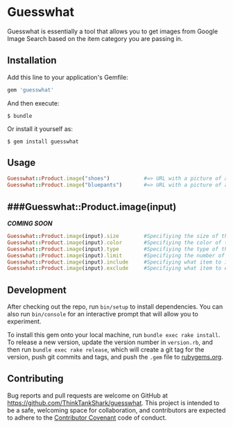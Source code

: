 # Guesswhat

Guesswhat is essentially a tool that allows you to get images from Google Image Search based on the item category you are passing in.

## Installation

Add this line to your application's Gemfile:

```ruby
gem 'guesswhat'
```

And then execute:

    $ bundle

Or install it yourself as:

    $ gem install guesswhat

## Usage

```ruby
Guesswhat::Product.image("shoes")           #=> URL with a picture of a shoe
Guesswhat::Product.image("bluepants")       #=> URL with a picture of a bluepants
```


###Guesswhat::Product.image(input)
---------------
***COMING SOON***

```ruby
Guesswhat::Product.image(input).size        #Specifiying the size of the image
Guesswhat::Product.image(input).color       #Specifiying the color of the image
Guesswhat::Product.image(input).type        #Specifiying the type of the image such as png, jpg, svg...
Guesswhat::Product.image(input).limit       #Specifiying the number of images needed
Guesswhat::Product.image(input).include     #Specifiying what item to include from the search
Guesswhat::Product.image(input).exclude     #Specifiying what item to exclude from the search
```

## Development

After checking out the repo, run `bin/setup` to install dependencies. You can also run `bin/console` for an interactive prompt that will allow you to experiment.

To install this gem onto your local machine, run `bundle exec rake install`. To release a new version, update the version number in `version.rb`, and then run `bundle exec rake release`, which will create a git tag for the version, push git commits and tags, and push the `.gem` file to [rubygems.org](https://rubygems.org).

## Contributing

Bug reports and pull requests are welcome on GitHub at https://github.com/ThinkTankShark/guesswhat. This project is intended to be a safe, welcoming space for collaboration, and contributors are expected to adhere to the [Contributor Covenant](http://contributor-covenant.org) code of conduct.

